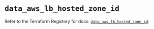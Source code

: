 # `data_aws_lb_hosted_zone_id`

Refer to the Terraform Registory for docs: [`data_aws_lb_hosted_zone_id`](https://www.terraform.io/docs/providers/aws/d/lb_hosted_zone_id).

